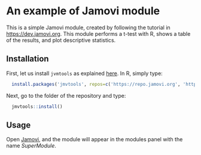 # An example of Jamovi module

This is a simple Jamovi module, created by following the tutorial in https://dev.jamovi.org.
This module performs a t-test with R, shows a table of the results, and plot descriptive statistics.

## Installation

First, let us install `jvmtools` as explained [here](https://dev.jamovi.org/tuts0101-getting-started.html).
In R, simply type:
```R
  install.packages('jmvtools', repos=c('https://repo.jamovi.org', 'https://cran.r-project.org'))
```

Next, go to the folder of the repository and type:
```R
  jmvtools::install()
```

## Usage

Open [Jamovi](https://www.jamovi.org/), and the module will appear in the modules panel with the name *SuperModule*.
